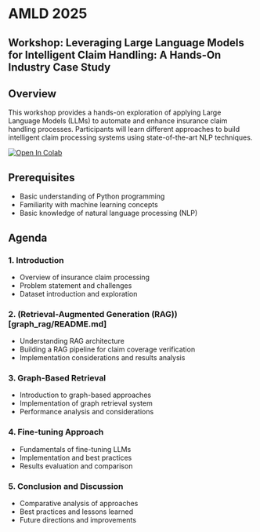 # AMLD 2025

## Workshop: Leveraging Large Language Models for Intelligent Claim Handling: A Hands-On Industry Case Study

## Overview

This workshop provides a hands-on exploration of applying Large Language Models (LLMs) to automate and enhance insurance claim handling processes. Participants will learn different approaches to build intelligent claim processing systems using state-of-the-art NLP techniques.

[![Open In Colab](https://colab.research.google.com/assets/colab-badge.svg)](ADD_COLAB_LINK_HERE)

## Prerequisites

- Basic understanding of Python programming
- Familiarity with machine learning concepts
- Basic knowledge of natural language processing (NLP)

## Agenda

### 1. Introduction
- Overview of insurance claim processing
- Problem statement and challenges
- Dataset introduction and exploration

### 2. (Retrieval-Augmented Generation (RAG))[graph_rag/README.md]
- Understanding RAG architecture
- Building a RAG pipeline for claim coverage verification
- Implementation considerations and results analysis

### 3. Graph-Based Retrieval
- Introduction to graph-based approaches
- Implementation of graph retrieval system
- Performance analysis and considerations

### 4. Fine-tuning Approach
- Fundamentals of fine-tuning LLMs
- Implementation and best practices
- Results evaluation and comparison

### 5. Conclusion and Discussion
- Comparative analysis of approaches
- Best practices and lessons learned
- Future directions and improvements

